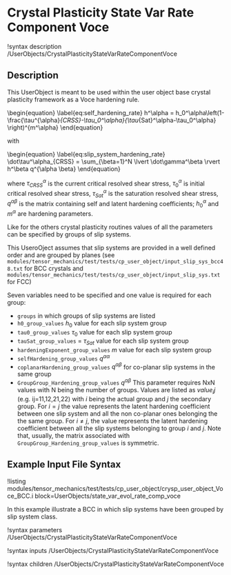 # Crystal Plasticity State Var Rate Component Voce

!syntax description /UserObjects/CrystalPlasticityStateVarRateComponentVoce

## Description

This UserObject is meant to be used within the user object base crystal
plasticity framework as a Voce hardening rule.

\begin{equation}
\label{eq:self_hardening_rate}
h^\alpha = h_0^\alpha\left(1-\frac{\tau^{\alpha}_{CRSS}-\tau_0^\alpha}{\tau_{Sat}^\alpha-\tau_0^\alpha} \right)^{m^\alpha}
\end{equation}

with

\begin{equation}
\label{eq:slip_system_hardening_rate}
\dot\tau^\alpha_{CRSS} = \sum_{\beta=1}^N \lvert \dot\gamma^\beta \rvert h^\beta q^{\alpha \beta}
\end{equation}

where $\tau^\alpha_{CRSS}$ is the current critical resolved shear stress,
$\tau^{\alpha}_{0}$ is initial critical resolved shear stress,
$\tau_{Sat}^\alpha$ is the saturation resolved shear stress, $q^{\alpha
\beta}$ is the matrix containing self and latent hardening coefficients;
$h_0^\alpha$ and $m^\alpha$ are hardening parameters.

Like for the others crystal plasticity routines values of all the parameters can
be specified by groups of slip systems.

This UseroOject assumes that slip systems are provided in a well defined order
and are grouped by planes (see
`modules/tensor_mechanics/test/tests/cp_user_object/input_slip_sys_bcc48.txt` for
BCC crystals and
`modules/tensor_mechanics/test/tests/cp_user_object/input_slip_sys.txt` for FCC)

Seven variables need to be specified and one value is required for each group:

- `groups` in which groups of slip systems are listed
- `h0_group_values` $h_0$ value for each slip system group
- `tau0_group_values` $\tau_0$ value for each slip system group
- `tauSat_group_values` = $\tau_{Sat}$ value for each slip system group
- `hardeningExponent_group_values` $m$ value for each slip system group
- `selfHardening_group_values` $q^{\alpha\alpha}$
- `coplanarHardening_group_values` $q^{\alpha\beta}$ for co-planar slip systems
  in the same group
- `GroupGroup_Hardening_group_values` $q^{\alpha\beta}$ This parameter requires
  NxN values with N being the number of groups. Values are listed as $value_ij$
  (e.g. ij=11,12,21,22) with $i$ being the actual group and $j$ the secondary
  group. For $i=j$ the value represents the latent hardening coefficient
  between one slip system and all the non co-planar ones belonging the the same
  group. For $i\neq j$, the value represents the latent hardening coefficient
  between all the slip systems belonging to group $i$ and $j$. Note that,
  usually, the matrix associated with `GroupGroup_Hardening_group_values` is
  symmetric.

## Example Input File Syntax

!listing modules/tensor_mechanics/test/tests/cp_user_object/crysp_user_object_Voce_BCC.i block=UserObjects/state_var_evol_rate_comp_voce

In this example illustrate a BCC in which slip systems have been grouped by slip system class.

!syntax parameters /UserObjects/CrystalPlasticityStateVarRateComponentVoce

!syntax inputs /UserObjects/CrystalPlasticityStateVarRateComponentVoce

!syntax children /UserObjects/CrystalPlasticityStateVarRateComponentVoce
